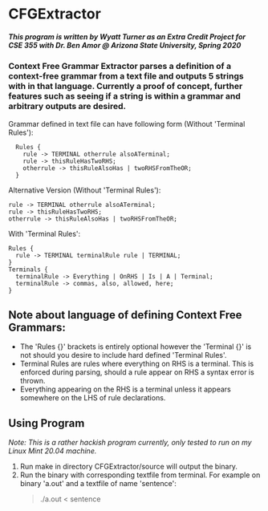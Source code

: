 # CFGExtractor
##### This program is written by Wyatt Turner as an Extra Credit Project for CSE 355 with Dr. Ben Amor @ Arizona State University, Spring 2020

### Context Free Grammar Extractor parses a definition of a context-free grammar from a text file and outputs 5 strings with in that language. Currently a proof of concept, further features such as seeing if a string is within a grammar and arbitrary outputs are desired.

Grammar defined in text file can have following form
  (Without 'Terminal Rules'):
  
      Rules {
        rule -> TERMINAL otherrule alsoATerminal;
        rule -> thisRuleHasTwoRHS;
        otherrule -> thisRuleAlsoHas | twoRHSFromTheOR;
      }
      
      
  Alternative Version (Without 'Terminal Rules'):
    
    rule -> TERMINAL otherrule alsoATerminal;
    rule -> thisRuleHasTwoRHS;
    otherrule -> thisRuleAlsoHas | twoRHSFromTheOR;
    
   With 'Terminal Rules': 
    
    Rules {
      rule -> TERMINAL terminalRule rule | TERMINAL;
    }
    Terminals {
      terminalRule -> Everything | OnRHS | Is | A | Terminal;
      terminalRule -> commas, also, allowed, here;
    }
    
    
  ## Note about language of defining Context Free Grammars: 
  * The 'Rules {}' brackets is entirely optional however the 'Terminal {}' is not should you desire to include hard defined 'Terminal Rules'.
  * Terminal Rules are rules where everything on RHS is a terminal. This is enforced during parsing, should a rule appear on RHS a syntax error is thrown.
  * Everything appearing on the RHS is a terminal unless it appears somewhere on the LHS of rule declarations.
  
  ## Using Program
  *Note: This is a rather hackish program currently, only tested to run on my Linux Mint 20.04 machine.*
  1. Run make in directory CFGExtractor/source will output the binary.
  2. Run the binary with corresponding textfile from terminal. For example on binary 'a.out' and a textfile of name 'sentence':
      > ./a.out < sentence

